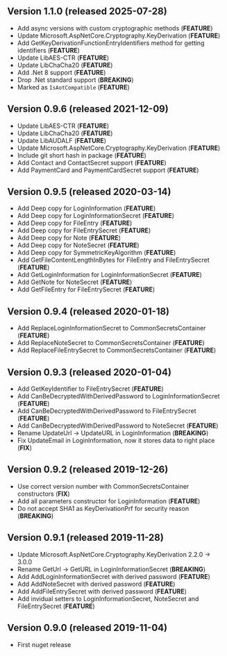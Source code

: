 ## Version 1.1.0 (released 2025-07-28)
- Add async versions with custom cryptographic methods (**FEATURE**)
- Update Microsoft.AspNetCore.Cryptography.KeyDerivation (**FEATURE**)
- Add GetKeyDerivationFunctionEntryIdentifiers method for getting identifiers (**FEATURE**)
- Update LibAES-CTR (**FEATURE**)
- Update LibChaCha20 (**FEATURE**)
- Add .Net 8 support (**FEATURE**)
- Drop .Net standard support (**BREAKING**)
- Marked as `IsAotCompatible` (**FEATURE**)

## Version 0.9.6 (released 2021-12-09)
- Update LibAES-CTR (**FEATURE**)
- Update LibChaCha20 (**FEATURE**)
- Update LibAUDALF (**FEATURE**)
- Update Microsoft.AspNetCore.Cryptography.KeyDerivation (**FEATURE**)
- Include git short hash in package (**FEATURE**)
- Add Contact and ContactSecret support (**FEATURE**)
- Add PaymentCard and PaymentCardSecret support (**FEATURE**)

## Version 0.9.5 (released 2020-03-14)
- Add Deep copy for LoginInformation (**FEATURE**)
- Add Deep copy for LoginInformationSecret (**FEATURE**)
- Add Deep copy for FileEntry (**FEATURE**)
- Add Deep copy for FileEntrySecret (**FEATURE**)
- Add Deep copy for Note (**FEATURE**)
- Add Deep copy for NoteSecret (**FEATURE**)
- Add Deep copy for SymmetricKeyAlgorithm (**FEATURE**)
- Add GetFileContentLengthInBytes for FileEntry and FileEntrySecret (**FEATURE**)
- Add GetLoginInformation for LoginInformationSecret (**FEATURE**)
- Add GetNote for NoteSecret (**FEATURE**)
- Add GetFileEntry for FileEntrySecret (**FEATURE**)

## Version 0.9.4 (released 2020-01-18)
- Add ReplaceLoginInformationSecret to CommonSecretsContainer (**FEATURE**)
- Add ReplaceNoteSecret to CommonSecretsContainer (**FEATURE**)
- Add ReplaceFileEntrySecret to CommonSecretsContainer (**FEATURE**)

## Version 0.9.3 (released 2020-01-04)
- Add GetKeyIdentifier to FileEntrySecret (**FEATURE**)
- Add CanBeDecryptedWithDerivedPassword to LoginInformationSecret (**FEATURE**)
- Add CanBeDecryptedWithDerivedPassword to FileEntrySecret (**FEATURE**)
- Add CanBeDecryptedWithDerivedPassword to NoteSecret (**FEATURE**)
- Rename UpdateUrl -> UpdateURL in LoginInformation (**BREAKING**)
- Fix UpdateEmail in LoginInformation, now it stores data to right place (**FIX**)

## Version 0.9.2 (released 2019-12-26)
- Use correct version number with CommonSecretsContainer constructors (**FIX**)
- Add all parameters constructor for LoginInformation (**FEATURE**)
- Do not accept SHA1 as KeyDerivationPrf for security reason (**BREAKING**)

## Version 0.9.1 (released 2019-11-28)
- Update Microsoft.AspNetCore.Cryptography.KeyDerivation 2.2.0 -> 3.0.0
- Rename GetUrl -> GetURL in LoginInformationSecret (**BREAKING**)
- Add AddLoginInformationSecret with derived password (**FEATURE**)
- Add AddNoteSecret with derived password (**FEATURE**)
- Add AddFileEntrySecret with derived password (**FEATURE**)
- Add invidual setters to LoginInformationSecret, NoteSecret and FileEntrySecret (**FEATURE**)

## Version 0.9.0 (released 2019-11-04)
- First nuget release